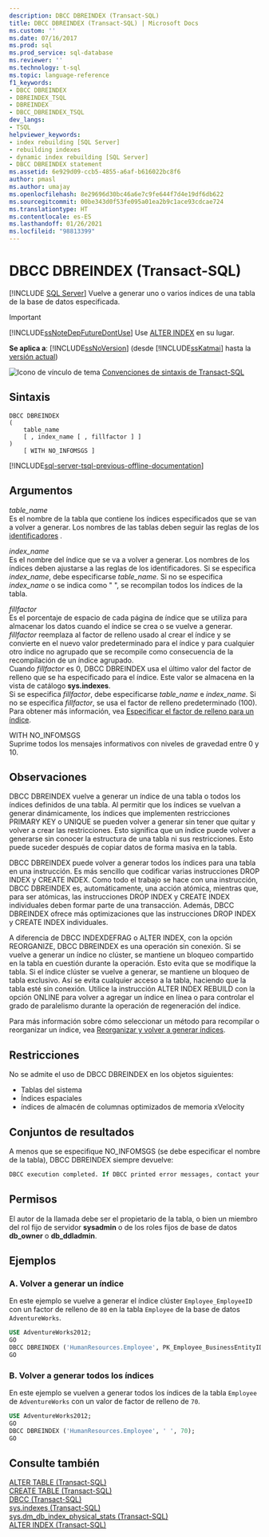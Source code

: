 ```yaml
---
description: DBCC DBREINDEX (Transact-SQL)
title: DBCC DBREINDEX (Transact-SQL) | Microsoft Docs
ms.custom: ''
ms.date: 07/16/2017
ms.prod: sql
ms.prod_service: sql-database
ms.reviewer: ''
ms.technology: t-sql
ms.topic: language-reference
f1_keywords:
- DBCC DBREINDEX
- DBREINDEX_TSQL
- DBREINDEX
- DBCC_DBREINDEX_TSQL
dev_langs:
- TSQL
helpviewer_keywords:
- index rebuilding [SQL Server]
- rebuilding indexes
- dynamic index rebuilding [SQL Server]
- DBCC DBREINDEX statement
ms.assetid: 6e929d09-ccb5-4855-a6af-b616022bc8f6
author: pmasl
ms.author: umajay
ms.openlocfilehash: 8e29696d30bc46a6e7c9fe644f7d4e19df6db622
ms.sourcegitcommit: 00be343d0f53fe095a01ea2b9c1ace93cdcae724
ms.translationtype: HT
ms.contentlocale: es-ES
ms.lasthandoff: 01/26/2021
ms.locfileid: "98813399"
---
```

# <a name="dbcc-dbreindex-transact-sql"></a>DBCC DBREINDEX (Transact-SQL)
[!INCLUDE [SQL Server](../../includes/applies-to-version/sqlserver.md)]
Vuelve a generar uno o varios índices de una tabla de la base de datos especificada.
  
> [!IMPORTANT]  
>  [!INCLUDE[ssNoteDepFutureDontUse](../../includes/ssnotedepfuturedontuse-md.md)] Use [ALTER INDEX](../../t-sql/statements/alter-index-transact-sql.md) en su lugar.  
  
**Se aplica a**: [!INCLUDE[ssNoVersion](../../includes/ssnoversion-md.md)] (desde [!INCLUDE[ssKatmai](../../includes/sskatmai-md.md)] hasta la [versión actual](/troubleshoot/sql/general/determine-version-edition-update-level))
  
![Icono de vínculo de tema](../../database-engine/configure-windows/media/topic-link.gif "Icono de vínculo de tema") [Convenciones de sintaxis de Transact-SQL](../../t-sql/language-elements/transact-sql-syntax-conventions-transact-sql.md)
  
## <a name="syntax"></a>Sintaxis  
  
```syntaxsql
DBCC DBREINDEX   
(   
    table_name   
    [ , index_name [ , fillfactor ] ]  
)  
    [ WITH NO_INFOMSGS ]   
```  
  
[!INCLUDE[sql-server-tsql-previous-offline-documentation](../../includes/sql-server-tsql-previous-offline-documentation.md)]

## <a name="arguments"></a>Argumentos
 *table_name*  
 Es el nombre de la tabla que contiene los índices especificados que se van a volver a generar. Los nombres de las tablas deben seguir las reglas de los [identificadores](../../relational-databases/databases/database-identifiers.md) *.*  
  
 *index_name*  
 Es el nombre del índice que se va a volver a generar. Los nombres de los índices deben ajustarse a las reglas de los identificadores. Si se especifica *index_name*, debe especificarse *table_name*. Si no se especifica *index_name* o se indica como " ", se recompilan todos los índices de la tabla.  
  
 *fillfactor*  
 Es el porcentaje de espacio de cada página de índice que se utiliza para almacenar los datos cuando el índice se crea o se vuelve a generar. *fillfactor* reemplaza al factor de relleno usado al crear el índice y se convierte en el nuevo valor predeterminado para el índice y para cualquier otro índice no agrupado que se recompile como consecuencia de la recompilación de un índice agrupado.  
 Cuando *fillfactor* es 0, DBCC DBREINDEX usa el último valor del factor de relleno que se ha especificado para el índice. Este valor se almacena en la vista de catálogo **sys.indexes**.   
 Si se especifica *fillfactor*, debe especificarse *table_name* e *index_name*. Si no se especifica *fillfactor*, se usa el factor de relleno predeterminado (100). Para obtener más información, vea [Especificar el factor de relleno para un índice](../../relational-databases/indexes/specify-fill-factor-for-an-index.md).  
  
 WITH NO_INFOMSGS  
 Suprime todos los mensajes informativos con niveles de gravedad entre 0 y 10.  
  
## <a name="remarks"></a>Observaciones  
DBCC DBREINDEX vuelve a generar un índice de una tabla o todos los índices definidos de una tabla. Al permitir que los índices se vuelvan a generar dinámicamente, los índices que implementen restricciones PRIMARY KEY o UNIQUE se pueden volver a generar sin tener que quitar y volver a crear las restricciones. Esto significa que un índice puede volver a generarse sin conocer la estructura de una tabla ni sus restricciones. Esto puede suceder después de copiar datos de forma masiva en la tabla.

DBCC DBREINDEX puede volver a generar todos los índices para una tabla en una instrucción. Es más sencillo que codificar varias instrucciones DROP INDEX y CREATE INDEX. Como todo el trabajo se hace con una instrucción, DBCC DBREINDEX es, automáticamente, una acción atómica, mientras que, para ser atómicas, las instrucciones DROP INDEX y CREATE INDEX individuales deben formar parte de una transacción. Además, DBCC DBREINDEX ofrece más optimizaciones que las instrucciones DROP INDEX y CREATE INDEX individuales.

A diferencia de DBCC INDEXDEFRAG o ALTER INDEX, con la opción REORGANIZE, DBCC DBREINDEX es una operación sin conexión. Si se vuelve a generar un índice no clúster, se mantiene un bloqueo compartido en la tabla en cuestión durante la operación. Esto evita que se modifique la tabla. Si el índice clúster se vuelve a generar, se mantiene un bloqueo de tabla exclusivo. Así se evita cualquier acceso a la tabla, haciendo que la tabla esté sin conexión. Utilice la instrucción ALTER INDEX REBUILD con la opción ONLINE para volver a agregar un índice en línea o para controlar el grado de paralelismo durante la operación de regeneración del índice.

Para más información sobre cómo seleccionar un método para recompilar o reorganizar un índice, vea [Reorganizar y volver a generar índices](../../relational-databases/indexes/reorganize-and-rebuild-indexes.md).
  
## <a name="restrictions"></a>Restricciones  
No se admite el uso de DBCC DBREINDEX en los objetos siguientes:
-   Tablas del sistema  
-   Índices espaciales  
-   índices de almacén de columnas optimizados de memoria xVelocity  
  
## <a name="result-sets"></a>Conjuntos de resultados  
A menos que se especifique NO_INFOMSGS (se debe especificar el nombre de la tabla), DBCC DBREINDEX siempre devuelve:
  
```sql
DBCC execution completed. If DBCC printed error messages, contact your system administrator.  
```  
  
## <a name="permissions"></a>Permisos  
El autor de la llamada debe ser el propietario de la tabla, o bien un miembro del rol fijo de servidor **sysadmin** o de los roles fijos de base de datos **db_owner** o **db_ddladmin**.
  
## <a name="examples"></a>Ejemplos  
### <a name="a-rebuilding-an-index"></a>A. Volver a generar un índice  
En este ejemplo se vuelve a generar el índice clúster `Employee_EmployeeID` con un factor de relleno de `80` en la tabla `Employee` de la base de datos `AdventureWorks`.
  
```sql  
USE AdventureWorks2012;   
GO  
DBCC DBREINDEX ('HumanResources.Employee', PK_Employee_BusinessEntityID,80);  
GO  
```  
  
### <a name="b-rebuilding-all-indexes"></a>B. Volver a generar todos los índices  
En este ejemplo se vuelven a generar todos los índices de la tabla `Employee` de `AdventureWorks` con un valor de factor de relleno de `70`.
  
```sql
USE AdventureWorks2012;   
GO  
DBCC DBREINDEX ('HumanResources.Employee', ' ', 70);  
GO  
```  
  
## <a name="see-also"></a>Consulte también  
[ALTER TABLE &#40;Transact-SQL&#41;](../../t-sql/statements/alter-table-transact-sql.md)  
[CREATE TABLE &#40;Transact-SQL&#41;](../../t-sql/statements/create-table-transact-sql.md)  
[DBCC &#40;Transact-SQL&#41;](../../t-sql/database-console-commands/dbcc-transact-sql.md)  
[sys.indexes &#40;Transact-SQL&#41;](../../relational-databases/system-catalog-views/sys-indexes-transact-sql.md)  
[sys.dm_db_index_physical_stats &#40;Transact-SQL&#41;](../../relational-databases/system-dynamic-management-views/sys-dm-db-index-physical-stats-transact-sql.md)  
[ALTER INDEX &#40;Transact-SQL&#41;](../../t-sql/statements/alter-index-transact-sql.md)  
  
